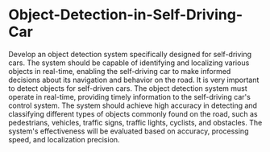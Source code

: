 # Object-Detection-in-Self-Driving-Car

Develop an object detection system specifically designed for self-driving
cars. The system should be capable of identifying and localizing various objects in real-time,
enabling the self-driving car to make informed decisions about its navigation and behavior on the
road. It is very important to detect objects for self-driven cars. The object detection system must operate in real-time, providing timely information to the
self-driving car's control system. The system should achieve high accuracy in detecting and
classifying different types of objects commonly found on the road, such as pedestrians, vehicles,
traffic signs, traffic lights, cyclists, and obstacles. The system's effectiveness will be evaluated based
on accuracy, processing speed, and localization precision.
